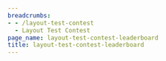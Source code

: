 ```yaml
---
breadcrumbs:
- - /layout-test-contest
  - Layout Test Contest
page_name: layout-test-contest-leaderboard
title: layout-test-contest-leaderboard
---
```

